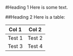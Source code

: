 <properties
	pageTitle="Test page"
	description="This is just a test article"
	services="HDInsight, automation"
	documentationCenter=""
	authors="jasron"
	manager="jasron"
	editor=""/>

<tags
	ms.service="HDInsight"
	ms.workload="identity"
	ms.tgt_pltfrm="na"
	ms.devlang="na"
	ms.topic="article"
	ms.date="07/23/2015"
	ms.author="jasron"/>



#Heading 1
Here is some text.

##Heading 2
Here is a table:

Col 1 | Col 2
------|------
Test 1 | Test 2
Test 3 | Test 4